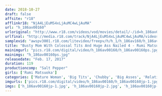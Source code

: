 ```yaml
---
date: 2018-10-27
draft: false
affsite: "r18"
afflinkr18: "NjA4LjEuMS4xLjAuMC4wLjAuMA"
url: "h_186av00160"
urloriginal: "http://www.r18.com/videos/vod/movies/detail/-/id=h_186av00160"
urlfinal: "http://media.r18.com/track/NjA4LjEuMS4xLjAuMC4wLjAuMA/videos/vod/movies/detail/-/id=h_186av00160"
samplevid: "awspv3001.r18.com/litevideo/freepv/h/h_1/h_186av160/h_186av160_dmb_w.mp4"
title: "Busty Mom With Colossal Tits And Huge Ass Nailed 4 - Rumi Matsuoka"
mainimgurl: "pics.r18.com/digital/video/h_186av00160/h_186av00160ps.jpg"
mainimgs: "h_186av00160ps.jpg"
releasedate: "Feb. 17, 2017"
duration: 119
productioncomp: "Salt Pepper"
girls: ['Rumi Matsuoka']
categories: ['Mature Woman', 'Big Tits', 'Chubby', 'Big Asses', 'Relatives', 'Featured Actress', 'Creampie', 'Facial', 'Hi-Def']
imgurls: ['pics.r18.com/digital/video/h_186av00160/h_186av00160jp-1.jpg', 'pics.r18.com/digital/video/h_186av00160/h_186av00160jp-2.jpg', 'pics.r18.com/digital/video/h_186av00160/h_186av00160jp-3.jpg', 'pics.r18.com/digital/video/h_186av00160/h_186av00160jp-4.jpg', 'pics.r18.com/digital/video/h_186av00160/h_186av00160jp-5.jpg', 'pics.r18.com/digital/video/h_186av00160/h_186av00160jp-6.jpg', 'pics.r18.com/digital/video/h_186av00160/h_186av00160jp-7.jpg', 'pics.r18.com/digital/video/h_186av00160/h_186av00160jp-8.jpg', 'pics.r18.com/digital/video/h_186av00160/h_186av00160jp-9.jpg', 'pics.r18.com/digital/video/h_186av00160/h_186av00160jp-10.jpg', 'pics.r18.com/digital/video/h_186av00160/h_186av00160jp-11.jpg', 'pics.r18.com/digital/video/h_186av00160/h_186av00160jp-12.jpg', 'pics.r18.com/digital/video/h_186av00160/h_186av00160jp-13.jpg', 'pics.r18.com/digital/video/h_186av00160/h_186av00160jp-14.jpg', 'pics.r18.com/digital/video/h_186av00160/h_186av00160jp-15.jpg', 'pics.r18.com/digital/video/h_186av00160/h_186av00160jp-16.jpg', 'pics.r18.com/digital/video/h_186av00160/h_186av00160jp-17.jpg', 'pics.r18.com/digital/video/h_186av00160/h_186av00160jp-18.jpg', 'pics.r18.com/digital/video/h_186av00160/h_186av00160jp-19.jpg', 'pics.r18.com/digital/video/h_186av00160/h_186av00160jp-20.jpg']
imgs: ['h_186av00160jp-1.jpg', 'h_186av00160jp-2.jpg', 'h_186av00160jp-3.jpg', 'h_186av00160jp-4.jpg', 'h_186av00160jp-5.jpg', 'h_186av00160jp-6.jpg', 'h_186av00160jp-7.jpg', 'h_186av00160jp-8.jpg', 'h_186av00160jp-9.jpg', 'h_186av00160jp-10.jpg', 'h_186av00160jp-11.jpg', 'h_186av00160jp-12.jpg', 'h_186av00160jp-13.jpg', 'h_186av00160jp-14.jpg', 'h_186av00160jp-15.jpg', 'h_186av00160jp-16.jpg', 'h_186av00160jp-17.jpg', 'h_186av00160jp-18.jpg', 'h_186av00160jp-19.jpg', 'h_186av00160jp-20.jpg']
---
```

